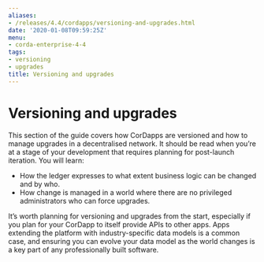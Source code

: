 ```yaml
---
aliases:
- /releases/4.4/cordapps/versioning-and-upgrades.html
date: '2020-01-08T09:59:25Z'
menu:
- corda-enterprise-4-4
tags:
- versioning
- upgrades
title: Versioning and upgrades
---
```



# Versioning and upgrades

This section of the guide covers how CorDapps are versioned and how to manage upgrades in a decentralised network. It should be read when
you’re at a stage of your development that requires planning for post-launch iteration. You will learn:


* How the ledger expresses to what extent business logic can be changed and by who.
* How change is managed in a world where there are no privileged administrators who can force upgrades.

It’s worth planning for versioning and upgrades from the start, especially if you plan for your CorDapp to itself provide APIs to other
apps. Apps extending the platform with industry-specific data models is a common case, and ensuring you can evolve your data model as
the world changes is a key part of any professionally built software.



